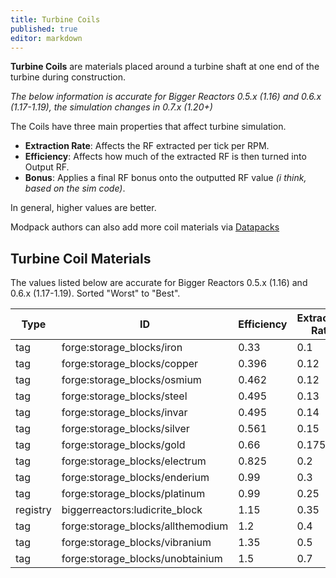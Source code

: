 ```yaml
---
title: Turbine Coils
published: true
editor: markdown
---
```


**Turbine Coils** are materials placed around a turbine shaft at one end of the turbine during construction.

*The below information is accurate for Bigger Reactors 0.5.x (1.16) and 0.6.x (1.17-1.19), the simulation changes in 0.7.x (1.20+)*

The Coils have three main properties that affect turbine simulation. 

- **Extraction Rate**: Affects the RF extracted per tick per RPM.
- **Efficiency**: Affects how much of the extracted RF is then turned into Output RF.
- **Bonus**: Applies a final RF bonus onto the outputted RF value *(i think, based on the sim code)*.

In general, higher values are better.

Modpack authors can also add more coil materials via [Datapacks](https://biggerseries.net/biggerreactors/datapacks)

## Turbine Coil Materials

The values listed below are accurate for Bigger Reactors 0.5.x (1.16) and 0.6.x (1.17-1.19).
Sorted "Worst" to "Best".


| Type | ID | Efficiency | Extraction Rate | Bonus |
| --- | --- | --- | --- | --- |
| tag | forge:storage_blocks/iron | 0.33 | 0.1 | 1 |
| tag | forge:storage_blocks/copper | 0.396 | 0.12 | 1 |
| tag | forge:storage_blocks/osmium | 0.462 | 0.12 | 1 |
| tag | forge:storage_blocks/steel | 0.495 | 0.13 | 1 |
| tag | forge:storage_blocks/invar | 0.495 | 0.14 | 1 |
| tag | forge:storage_blocks/silver | 0.561 | 0.15 | 1 |
| tag | forge:storage_blocks/gold | 0.66 | 0.175 | 1 |
| tag | forge:storage_blocks/electrum | 0.825 | 0.2 | 1 |
| tag | forge:storage_blocks/enderium | 0.99 | 0.3 | 1.02 |
| tag | forge:storage_blocks/platinum | 0.99 | 0.25 | 1 |
| registry | biggerreactors:ludicrite_block | 1.15 | 0.35 | 1.02 |
| tag | forge:storage_blocks/allthemodium | 1.2 | 0.4 | 1.02 |
| tag | forge:storage_blocks/vibranium | 1.35 | 0.5 | 1.04 |
| tag | forge:storage_blocks/unobtainium | 1.5 | 0.7 | 1.06 |
